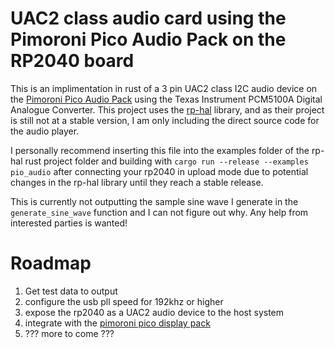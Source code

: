 # UAC2 class audio card using the Pimoroni Pico Audio Pack on the RP2040 board
This is an implimentation in rust of a 3 pin UAC2 class I2C audio device on the [Pimoroni Pico Audio Pack](https://shop.pimoroni.com/products/pico-audio-pack) using the Texas Instrument PCM5100A Digital Analogue Converter. This project uses the [rp-hal](https://github.com/rp-rs/rp-hal) library, and as their project is still not at a stable version, I am only including the direct source code for the audio player.

I personally recommend inserting this file into the examples folder of the rp-hal rust project folder and building with `cargo run --release --examples pio_audio` after connecting your rp2040 in upload mode due to potential changes in the rp-hal library until they reach a stable release.

This is currently not outputting the sample sine wave I generate in the `generate_sine_wave` function and I can not figure out why. Any help from interested parties is wanted!

# Roadmap
1) Get test data to output
2) configure the usb pll speed for 192khz or higher
3) expose the rp2040 as a UAC2 audio device to the host system
4) integrate with the [pimoroni pico display pack](https://shop.pimoroni.com/products/pico-display-pack?variant=32368664215635)
5) ??? more to come ???  

